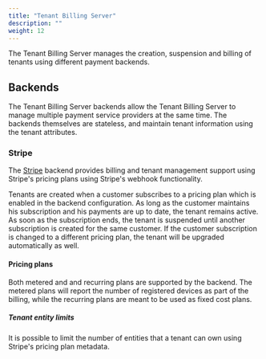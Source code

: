 ```yaml
---
title: "Tenant Billing Server"
description: ""
weight: 12
---
```


The Tenant Billing Server manages the creation, suspension and billing of tenants using different payment backends. 

<!--more-->

## Backends

The Tenant Billing Server backends allow the Tenant Billing Server to manage multiple payment service providers at the same time. The backends themselves are stateless, and maintain tenant information using the tenant attributes. 

### Stripe

The [Stripe](https://stripe.com/) backend provides billing and tenant management support using Stripe's pricing plans using Stripe's webhook functionality. 

Tenants are created when a customer subscribes to a pricing plan which is enabled in the backend configuration. As long as the customer maintains his subscription and his payments are up to date, the tenant remains active. As soon as the subscription ends, the tenant is suspended until another subscription is created for the same customer. If the customer subscription is changed to a different pricing plan, the tenant will be upgraded automatically as well.

#### Pricing plans

Both metered and and recurring plans are supported by the backend. The metered plans will report the number of registered devices as part of the billing, while the recurring plans are meant to be used as fixed cost plans.

##### Tenant entity limits

It is possible to limit the number of entities that a tenant can own using Stripe's pricing plan metadata.
